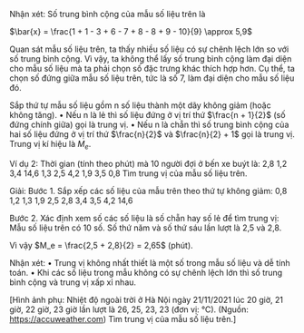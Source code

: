 Nhận xét: Số trung bình cộng của mẫu số liệu trên là

$\bar{x} = \frac{1 + 1 - 3 + 6 - 7 + 8 - 8 + 9 - 10}{9} \approx 5,9$

Quan sát mẫu số liệu trên, ta thấy nhiều số liệu có sự chênh lệch lớn so với số trung bình cộng. Vì vậy, ta không thể lấy số trung bình cộng làm đại diện cho mẫu số liệu mà ta phải chọn số đặc trưng khác thích hợp hơn. Cụ thể, ta chọn số đứng giữa mẫu số liệu trên, tức là số 7, làm đại diện cho mẫu số liệu đó.

Sắp thứ tự mẫu số liệu gồm n số liệu thành một dãy không giảm (hoặc không tăng).
• Nếu n là lẻ thì số liệu đứng ở vị trí thứ $\frac{n + 1}{2}$ (số đứng chính giữa) gọi là trung vị.
• Nếu n là chẵn thì số trung bình cộng của hai số liệu đứng ở vị trí thứ $\frac{n}{2}$ và $\frac{n}{2} + 1$ gọi là trung vị.
Trung vị kí hiệu là $M_e$.

Ví dụ 2: Thời gian (tính theo phút) mà 10 người đợi ở bến xe buýt là:
2,8   1,2   3,4   14,6   1,3   2,5   4,2   1,9   3,5   0,8
Tìm trung vị của mẫu số liệu trên.

Giải:
Bước 1. Sắp xếp các số liệu của mẫu trên theo thứ tự không giảm:
0,8   1,2   1,3   1,9   2,5   2,8   3,4   3,5   4,2   14,6

Bước 2. Xác định xem số các số liệu là số chẵn hay số lẻ để tìm trung vị:
Mẫu số liệu trên có 10 số. Số thứ năm và số thứ sáu lần lượt là 2,5 và 2,8.

Vì vậy $M_e = \frac{2,5 + 2,8}{2} = 2,65$ (phút).

Nhận xét:
• Trung vị không nhất thiết là một số trong mẫu số liệu và dễ tính toán.
• Khi các số liệu trong mẫu không có sự chênh lệch lớn thì số trung bình cộng và trung vị xấp xỉ nhau.

[Hình ảnh phụ: Nhiệt độ ngoài trời ở Hà Nội ngày 21/11/2021 lúc 20 giờ, 21 giờ, 22 giờ, 23 giờ lần lượt là 26, 25, 23, 23 (đơn vị: °C). (Nguồn: https://accuweather.com) Tìm trung vị của mẫu số liệu trên.]